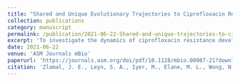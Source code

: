 ```yaml
---
title: "Shared and Unique Evolutionary Trajectories to Ciprofloxacin Resistance in Gram-Negative Bacterial Pathogens"
collection: publications
category: manuscript
permalink: /publication/2021-06-22-Shared-and-unique-trajectories-to-ciprofloxacin-resistance-in-gram-negative-bacterial-pathogens.md
excerpt: 'To investigate the dynamics of ciprofloxacin resistance development, we applied a comparative resistomics workflow for three clinically relevant species of Gram-negative bacteria: Escherichia coli, Acinetobacter baumannii, and Pseudomonas aeruginosa. We combined experimental evolution in a morbidostat with deep sequencing of evolving bacterial populations in time series to reveal both shared and unique aspects of evolutionary trajectories.'
date: 2021-06-22
venue: 'ASM Journals mBio'
paperurl: 'https://journals.asm.org/doi/pdf/10.1128/mbio.00987-21?download=true'
citation: 'Zlamal, J. E., Leyn, S. A., Iyer, M., Elane, M. L., Wong, N. A., Wamsley, J. W., Vercruysse, M., Garcia-Alcalde, F., & Osterman, A. L. (2021). Shared and Unique Evolutionary Trajectories to Ciprofloxacin Resistance in Gram-Negative Bacterial Pathogens. mBio, 12(3), e0098721.'
---
```


